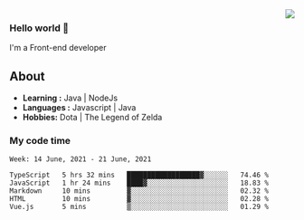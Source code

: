 <img align='right' src="https://github-readme-stats.vercel.app/api?username=jumodada&show_icons=true&theme=vue">

### Hello world 👋

I'm a Front-end developer 
    
## About
-  **Learning :** Java | NodeJs
-  **Languages :** Javascript | Java
-  **Hobbies:** Dota | The Legend of Zelda

### My code time

<!--START_SECTION:waka-->
```text
Week: 14 June, 2021 - 21 June, 2021

TypeScript   5 hrs 32 mins   ██████████████████▓░░░░░░   74.46 % 
JavaScript   1 hr 24 mins    ████▓░░░░░░░░░░░░░░░░░░░░   18.83 % 
Markdown     10 mins         ▓░░░░░░░░░░░░░░░░░░░░░░░░   02.32 % 
HTML         10 mins         ▓░░░░░░░░░░░░░░░░░░░░░░░░   02.28 % 
Vue.js       5 mins          ▒░░░░░░░░░░░░░░░░░░░░░░░░   01.29 % 
```
<!--END_SECTION:waka-->
